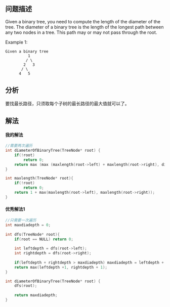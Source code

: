 ## 问题描述
Given a binary tree, you need to compute the length of the diameter of the tree. The diameter of a binary tree is the length of the longest path between any two nodes in a tree. This path may or may not pass through the root.

Example 1:
```
Given a binary tree 
          1
         / \
        2   3
       / \     
      4   5   

```

## 分析

要找最长路径，只须取每个子树的最长路径的最大值就可以了。
## 解法

#### 我的解法 
```cpp
//需要两次遍历
int diameterOfBinaryTree(TreeNode* root) {
    if(!root)
        return 0;
    return max (max (maxlength(root->left) + maxlength(root->right), diameterOfBinaryTree(root->left)), diameterOfBinaryTree(root->right));
}

int maxlength(TreeNode* root){
    if(!root)
        return 0;
    return 1 + max(maxlength(root->left), maxlength(root->right));
}
```
#### 优秀解法1
```cpp
//只需要一次遍历
int maxdiadepth = 0;
    
int dfs(TreeNode* root){        
    if(root == NULL) return 0;
    
    int leftdepth = dfs(root->left);
    int rightdepth = dfs(root->right);
    
    if(leftdepth + rightdepth > maxdiadepth) maxdiadepth = leftdepth + rightdepth;
    return max(leftdepth +1, rightdepth + 1);     
}

int diameterOfBinaryTree(TreeNode* root) {        
    dfs(root);
    
    return maxdiadepth;
}
```

